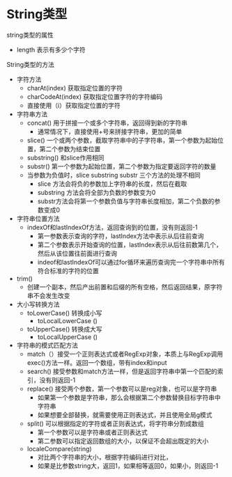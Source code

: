 # String类型

string类型的属性

* length 表示有多少个字符



String类型的方法

* 字符方法
  * charAt\(index\) 获取指定位置的字符
  * charCodeAt\(index\) 获取指定位置字符的字符编码
  * 直接使用（i）获取指定位置的字符
* 字符串方法
  * concat\(\) 用于拼接一个或多个字符串，返回得到新的字符串
    * 通常情况下，直接使用+号来拼接字符串，更加的简单
  * slice\(\) 一个或两个参数，截取字符串中的子字符串，第一个参数为起始位置，第二个参数为结束位置
  * substring\(\) 和slice作用相同
  * substr\(\) 第一个参数为起始位置，第二个参数为指定要返回字符的数量
  * 当参数为负值时，slice substring substr 三个方法的处理不相同
    * slice 方法会将负的参数加上字符串的长度，然后在截取
    * substring 方法会将全部为负数的参数变为0
    * substr方法会将第一个参数负值与字符串长度相加，第二个负数的参数变成0
* 字符串位置方法
  * indexOf和lastIndexOf方法，返回查询到的位置，没有则返回-1
    * 第一参数表示查询的字符，lastIndex方法中表示从后往前查询
    * 第二个参数表示开始查询的位置，lastIndex表示从后往前数第几个，然后从该位置往前面进行查询
    * indeof和lastIndexOf可以通过for循环来遍历查询完一个字符串中所有符合标准的字符的位置
* trim\(\) 
  * 创建一个副本，然后产出前置和后缀的所有空格，然后返回结果，原字符串不会发生改变
* 大小写转换方法
  * toLowerCase\(\) 转换成小写
    * toLocalLowerCase \(\)
  * toUpperCase\(\) 转换成大写
    * toLocalUpperCase \(\)
* 字符串的模式匹配方法
  * match（）接受一个正则表达式或者RegExp对象，本质上与RegExp调用exec\(\)方法一样。返回一个数组，带有index和input
  * search\(\) 接受参数和match方法一样，但是返回字符串中第一个匹配的索引，没有则返回-1
  * replace\(\) 接受两个参数，第一个参数可以是reg对象，也可以是字符串
    * 如果第一个参数是字符串，那么会根据第二个参数替换目标字符串中字符串
    * 如果想要全部替换，就需要使用正则表达式，并且使用全局g模式
  * split\(\) 可以根据指定的字符或者正则表达式，将字符串分割成数组
    * 第一个参数可以是字符串或者正则表达式
    * 第二参数可以指定返回数组的大小，以保证不会超出既定的大小
  * localeCompare\(string\)
    * 对比两个字符串的大小，根据字符编码进行对比，
    * 如果是比参数string大，返回1，如果相等返回0，如果小，则返回-1





